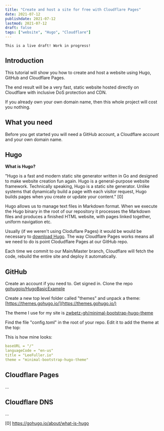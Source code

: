 ```yaml
---
title: "Create and host a site for free with Cloudflare Pages"
date: 2021-07-12
publishdate: 2021-07-12
lastmod: 2021-07-12
draft: false
tags: ["website", "Hugo", "Cloudflare"]
---
```


```
This is a live draft! Work in progress! 
```

## Introduction

This tutorial will show you how to create and host a website using Hugo, GitHub and Cloudflare Pages. 

The end result will be a very fast, static website hosted directly on Cloudflare with inclusive DoS protection and CDN.

If you already own your own domain name, then this whole project will cost you nothing.

## What you need

Before you get started you will need a GitHub account, a Cloudflare account and your own domain name.

## Hugo

**What is Hugo?**

"Hugo is a fast and modern static site generator written in Go and designed to make website creation fun again. Hugo is a general-purpose website framework. Technically speaking, Hugo is a static site generator. Unlike systems that dynamically build a page with each visitor request, Hugo builds pages when you create or update your content." [0]

Hugo allows us to manage text files in Markdown format. When we execute the Hugo binary in the root of our repository it processes the Markdown files and produces a finished HTML website, with pages linked together, uniform navigation etc. 

Usually (if we weren't using Cloduflare Pages) it would be would be necessary to [download Hugo](https://gohugo.io/getting-started/installing/). The way Cloudflare Pages works means all we need to do is point Clodudflare Pages at our GitHub repo. 

Each time we commit to our Main/Master branch, Cloudflare will fetch the code, rebuild the entire site and deploy it automatically. 


## GitHub

Create an account if you need to. Get signed in. Clone the repo [gohugoio/HugoBasicExample](https://github.com/gohugoio/HugoBasicExample)

Create a new top level folder called "themes" and unpack a theme: [https://themes.gohugo.io/](https://themes.gohugo.io/)

The theme I use for my site is [zwbetz-gh/minimal-bootstrap-hugo-theme](https://github.com/zwbetz-gh/minimal-bootstrap-hugo-theme)

Find the file "config.toml" in the root of your repo. Edit it to add the theme at the top:

This is how mine looks:

```yaml
baseURL = "/"
languageCode = "en-us"
title = "LeeFuller.io"
theme = "minimal-bootstrap-hugo-theme"
```

## Cloudflare Pages

...

## Cloudflare DNS

...

[0] https://gohugo.io/about/what-is-hugo
